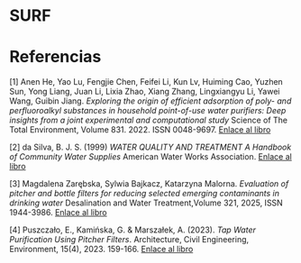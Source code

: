 # SURF

# Referencias

[1] Anen He, Yao Lu, Fengjie Chen, Feifei Li, Kun Lv, Huiming Cao, Yuzhen Sun, Yong Liang, Juan Li, Lixia Zhao, Xiang Zhang, Lingxiangyu Li, Yawei Wang, Guibin Jiang. *Exploring the origin of efficient adsorption of poly- and perfluoroalkyl substances in household point-of-use water purifiers: Deep insights from a joint experimental and computational study*
Science of The Total Environment, Volume 831. 2022. ISSN 0048-9697.
 [Enlace al libro](https://doi.org/10.1016/j.scitotenv.2022.154988.)  

[2] da Silva, B. J. S. (1999) *WATER QUALITY AND TREATMENT A Handbook of Community Water Supplies* American Water Works Association.
   [Enlace al libro](https://www.academia.edu/34870374/WATER_QUALITY_AND_TREATMENT_A_Handbook_of_Community_Water_Supplies_American_Water_Works_Association)  

[3] Magdalena Zarębska, Sylwia Bajkacz, Katarzyna Malorna. *Evaluation of pitcher and bottle filters for reducing selected emerging contaminants in drinking water* Desalination and Water Treatment,Volume 321, 2025, ISSN 1944-3986.
 [Enlace al libro](https://doi.org/10.1016/j.dwt.2024.100937.)  

[4] Puszczało, E., Kamińska, G. & Marszałek, A. (2023). *Tap Water Purification Using Pitcher Filters*. Architecture, Civil Engineering, Environment, 15(4), 2023. 159-166.
 [Enlace al libro](https://doi.org/10.2478/acee-2022-0046)  
 


